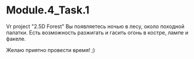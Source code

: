 # Module.4_Task.1
Vr project "2.5D Forest"
Вы появляетесь ночью в лесу, около походной палатки. Есть возможность разжигать и гасить огонь в костре, лампе и факеле.

Желаю приятно провести время! ;)
